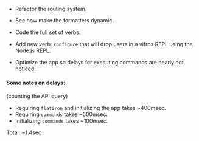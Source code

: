 
- Refactor the routing system.
- See how make the formatters dynamic.
- Code the full set of verbs.

- Add new verb: `configure` that will drop users in a vifros REPL using the
 Node.js REPL.

- Optimize the app so delays for executing commands are nearly not noticed.

#### Some notes on delays:

(counting the API query)

- Requiring `flatiron` and initializing the app takes ~400msec.
- Requiring `commands` takes ~500msec.
- Initializing `commands` takes ~100msec.

Total: ~1.4sec